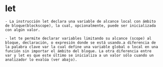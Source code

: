 
# let
    - La instrucción let declara una variable de alcance local con ámbito de bloque(blockscope), la cual, opcionalmente, puede ser inicializada con algún valor.

    - let te permite declarar variables limitando su alcance (scope) al bloque, declaración, o expresión donde se está usando.a diferencia de la palabra clave var la cual define una variable global o local en una función sin importar el ámbito del bloque. La otra diferencia entre var y let es que este último se inicializa a un valor sólo cuando un analizador lo evalúa (ver abajo).